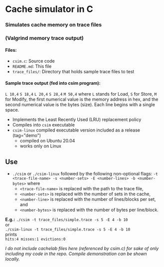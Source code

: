  # Cache simulator in C

 ### Simulates cache memory on trace files
 ### (Valgrind memory trace output)

 #### Files:
  - `csim.c`: Source code
  - `README.md`: This file
  - `trace_files/`: Directory that holds sample trace files to test

 #### Sample trace output (fed into csim program):
 `L 10,4`
 `S 18,4`
 `L 20,4`
 `S 28,4`
 `M 50,4`
 where `L` stands for Load, `S` for Store, `M` for Modify, the first numerical value is the memory address in hex,
 and the second numerical value is the bytes (size). Each line begins with a single space.

  - Implements the Least Recently Used (LRU) replacement policy
  - Compiles into `csim` executable
  - `csim-linux` compiled executable version included as a release (tag="demo")
    - compiled on Ubuntu 20.04
    - works only on Linux

## Use
  - `./csim` or `./csim-linux` followed by the following non-optional flags:
    `-t <trace-file-name> -s <number-sets> -E <number-lines> -b <number-bytes>`
    where
     - `<trace-file-name>` is replaced with the path to the trace file, 
     - `<number-sets>` is replaced with the number of sets in the cache, 
     - `<number-line>` is replaced with the number of lines/blocks per set, and
     - `<number-bytes>` is replaced with the number of bytes per line/block.

**E.g.:** `./csim -t trace_files/simple.trace -s 5 -E 4 -b 10`
      <br/>or<br/>
      `./csim-linux -t trace_files/simple.trace -s 5 -E 4 -b 10` <br/>
      prints<br/>
      `hits:4 misses:1 evictions:0`
      <br/>

*I do not include cachelab files here (referenced by csim.c) for sake of only including my code
in the repo. Compile demonstration can be shown locally.*
